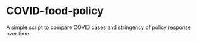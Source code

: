 # COVID-food-policy
A simple script to compare COVID cases and stringency of policy response over time
